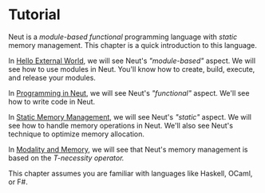 # Tutorial

Neut is a _module-based_ _functional_ programming language with _static_ memory management. This chapter is a quick introduction to this language.

In [Hello External World](./hello-external-world.md), we will see Neut's _"module-based"_ aspect. We will see how to use modules in Neut. You'll know how to create, build, execute, and release your modules.

In [Programming in Neut](./programming-in-neut.md), we will see Neut's _"functional"_ aspect. We'll see how to write code in Neut.

In [Static Memory Management](./static-memory-management.md), we will see Neut's _"static"_ aspect. We will see how to handle memory operations in Neut. We'll also see Neut's technique to optimize memory allocation.

In [Modality and Memory](./modality-and-memory.md), we will see that Neut's memory management is based on the _T-necessity operator._

This chapter assumes you are familiar with languages like Haskell, OCaml, or F#.
